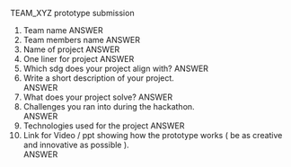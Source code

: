 TEAM_XYZ prototype submission
1. Team name 
  ANSWER
2. Team members name 
   ANSWER
3. Name of project
   ANSWER
4. One liner for project
   ANSWER
5. Which sdg does your project align with? 
   ANSWER
6. Write a short description of your project.  
   ANSWER
7. What does your project solve? 
   ANSWER
8. Challenges you ran into during the hackathon.  
   ANSWER
9. Technologies used for the project 
   ANSWER
10. Link for Video / ppt showing how the prototype works ( be as creative and innovative as possible ).  
   ANSWER
